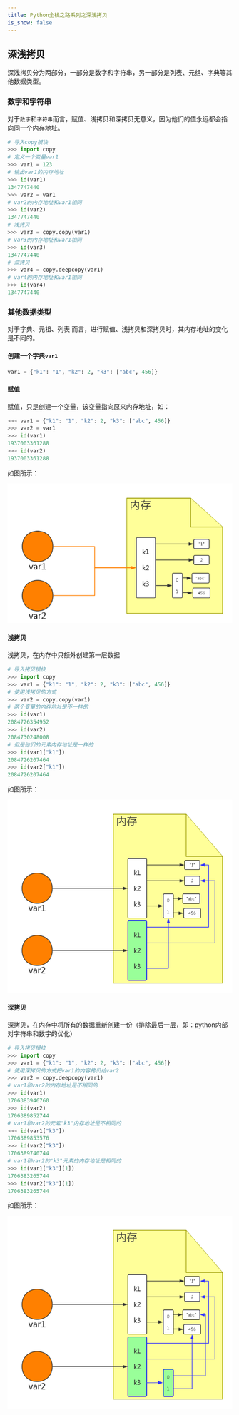 ```yaml
---
title: Python全栈之路系列之深浅拷贝
is_show: false
---
```


## 深浅拷贝

深浅拷贝分为两部分，一部分是数字和字符串，另一部分是列表、元组、字典等其他数据类型。

### 数字和字符串

对于`数字`和`字符串`而言，赋值、浅拷贝和深拷贝无意义，因为他们的值永远都会指向同一个内存地址。

```python
# 导入copy模块
>>> import copy
# 定义一个变量var1
>>> var1 = 123
# 输出var1的内存地址
>>> id(var1)
1347747440
>>> var2 = var1
# var2的内存地址和var1相同
>>> id(var2)
1347747440
# 浅拷贝
>>> var3 = copy.copy(var1)
# var3的内存地址和var1相同
>>> id(var3)
1347747440
# 深拷贝
>>> var4 = copy.deepcopy(var1)
# var4的内存地址和var1相同
>>> id(var4)
1347747440
```

### 其他数据类型

对于字典、元祖、列表 而言，进行赋值、浅拷贝和深拷贝时，其内存地址的变化是不同的。

#### 创建一个字典`var1`

```python
var1 = {"k1": "1", "k2": 2, "k3": ["abc", 456]}
```

#### 赋值

赋值，只是创建一个变量，该变量指向原来内存地址，如：

```python
>>> var1 = {"k1": "1", "k2": 2, "k3": ["abc", 456]}
>>> var2 = var1
>>> id(var1)
1937003361288
>>> id(var2)
1937003361288
```

如图所示：

![Python-Day04-01](/images/2016/12/1483017038.png)

#### 浅拷贝

浅拷贝，在内存中只额外创建第一层数据

```python
# 导入拷贝模块
>>> import copy
>>> var1 = {"k1": "1", "k2": 2, "k3": ["abc", 456]}
# 使用浅拷贝的方式
>>> var2 = copy.copy(var1)
# 两个变量的内存地址是不一样的
>>> id(var1)
2084726354952
>>> id(var2)
2084730248008
# 但是他们的元素内存地址是一样的
>>> id(var1["k1"])
2084726207464
>>> id(var2["k1"])
2084726207464
```

如图所示：

![Python-Day04-02](/images/2016/12/1483017066.png)

#### 深拷贝

深拷贝，在内存中将所有的数据重新创建一份（排除最后一层，即：python内部对字符串和数字的优化）

```python
# 导入拷贝模块
>>> import copy
>>> var1 = {"k1": "1", "k2": 2, "k3": ["abc", 456]}
# 使用深拷贝的方式把var1的内容拷贝给var2
>>> var2 = copy.deepcopy(var1)
# var1和var2的内存地址是不相同的
>>> id(var1)
1706383946760
>>> id(var2)
1706389852744
# var1和var2的元素"k3"内存地址是不相同的
>>> id(var1["k3"])
1706389853576
>>> id(var2["k3"])
1706389740744
# var1和var2的"k3"元素的内存地址是相同的
>>> id(var1["k3"][1])
1706383265744
>>> id(var2["k3"][1])
1706383265744
```

如图所示：

![Python-Day04-03](/images/2016/12/1483017092.png)